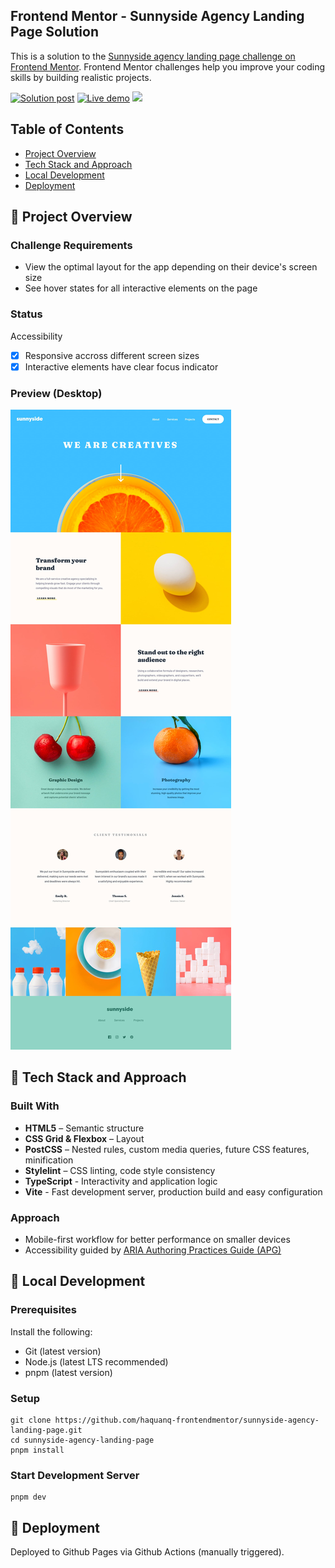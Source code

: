 ## Frontend Mentor - Sunnyside Agency Landing Page Solution

This is a solution to the [Sunnyside agency landing page challenge on Frontend Mentor](https://www.frontendmentor.io/challenges/sunnyside-agency-landing-page-7yVs3B6ef). Frontend Mentor challenges help you improve your coding skills by building realistic projects.

<p>
  <a href="https://www.frontendmentor.io/solutions/mobile-first-responsive-sunnyside-agency-landing-page-otDKiqUyqG">
    <img
      alt="Solution post"
      src="https://img.shields.io/badge/Frontendmentor-blue?label=Solution%20on"
    /></a>
  <a href="https://haquanq-frontendmentor.github.io/sunnyside-agency-landing-page/">
    <img
      alt="Live demo"
      src="https://img.shields.io/badge/Demo-teal?label=Live"
    /></a>
  <a href="./LICENSE"
    ><img
      allt="MIT License"
      src="https://img.shields.io/badge/MIT-blue?label=license"
  /></a>
</p>

## Table of Contents

- [Project Overview](#sunrise-project-overview)
- [Tech Stack and Approach](#stars-tech-stack-and-approach)
- [Local Development](#leaves-local-development)
- [Deployment](#maple_leaf-deployment)

## :sunrise: Project Overview

### Challenge Requirements

- View the optimal layout for the app depending on their device's screen size
- See hover states for all interactive elements on the page

### Status

Accessibility

- [x] Responsive accross different screen sizes
- [x] Interactive elements have clear focus indicator

### Preview (Desktop)

![](./docs/design/desktop-design.jpg)

## :stars: Tech Stack and Approach

### Built With

- **HTML5** – Semantic structure
- **CSS Grid & Flexbox** – Layout
- **PostCSS** – Nested rules, custom media queries, future CSS features, minification
- **Stylelint** – CSS linting, code style consistency
- **TypeScript** - Interactivity and application logic
- **Vite** - Fast development server, production build and easy configuration

### Approach

- Mobile-first workflow for better performance on smaller devices
- Accessibility guided by [ARIA Authoring Practices Guide (APG)](https://www.w3.org/WAI/ARIA/apg/)

## :leaves: Local Development

### Prerequisites

Install the following:

- Git (latest version)
- Node.js (latest LTS recommended)
- pnpm (latest version)

### Setup

```
git clone https://github.com/haquanq-frontendmentor/sunnyside-agency-landing-page.git
cd sunnyside-agency-landing-page
pnpm install
```

### Start Development Server

```
pnpm dev
```

## :maple_leaf: Deployment

Deployed to Github Pages via Github Actions (manually triggered).
